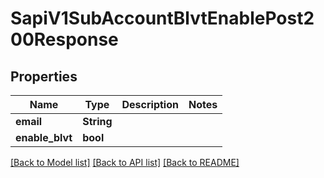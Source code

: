 # SapiV1SubAccountBlvtEnablePost200Response

## Properties

Name | Type | Description | Notes
------------ | ------------- | ------------- | -------------
**email** | **String** |  | 
**enable_blvt** | **bool** |  | 

[[Back to Model list]](../README.md#documentation-for-models) [[Back to API list]](../README.md#documentation-for-api-endpoints) [[Back to README]](../README.md)


